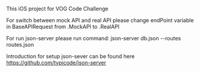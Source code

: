 This iOS project for VOG Code Challenge 

For switch between mock API and real API please change endPoint variable in BaseAPIRequest from .MockAPI to .RealAPI 

For run json-server please run command: json-server db.json --routes routes.json 

Introduction for setup json-sever can be found here https://github.com/typicode/json-server 






